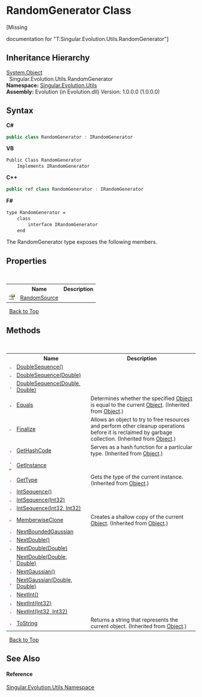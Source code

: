 # RandomGenerator Class
 

\[Missing <summary> documentation for "T:Singular.Evolution.Utils.RandomGenerator"\]


## Inheritance Hierarchy
<a href="http://msdn2.microsoft.com/en-us/library/e5kfa45b" target="_blank">System.Object</a><br />&nbsp;&nbsp;Singular.Evolution.Utils.RandomGenerator<br />
**Namespace:**&nbsp;<a href="bb7b030e-87d6-8095-f2c6-b0b821b0d323">Singular.Evolution.Utils</a><br />**Assembly:**&nbsp;Evolution (in Evolution.dll) Version: 1.0.0.0 (1.0.0.0)

## Syntax

**C#**<br />
``` C#
public class RandomGenerator : IRandomGenerator
```

**VB**<br />
``` VB
Public Class RandomGenerator
	Implements IRandomGenerator
```

**C++**<br />
``` C++
public ref class RandomGenerator : IRandomGenerator
```

**F#**<br />
``` F#
type RandomGenerator =  
    class
        interface IRandomGenerator
    end
```

The RandomGenerator type exposes the following members.


## Properties
&nbsp;<table><tr><th></th><th>Name</th><th>Description</th></tr><tr><td>![Public property](media/pubproperty.gif "Public property")</td><td><a href="919bbb94-fa23-98a7-013b-45b3f947c4ee">RandomSource</a></td><td /></tr></table>&nbsp;
<a href="#randomgenerator-class">Back to Top</a>

## Methods
&nbsp;<table><tr><th></th><th>Name</th><th>Description</th></tr><tr><td>![Public method](media/pubmethod.gif "Public method")</td><td><a href="4a12cf5a-c75c-445a-3539-22b1e9b7f015">DoubleSequence()</a></td><td /></tr><tr><td>![Public method](media/pubmethod.gif "Public method")</td><td><a href="d31bf127-cc3b-a3ec-75ce-89426a61657e">DoubleSequence(Double)</a></td><td /></tr><tr><td>![Public method](media/pubmethod.gif "Public method")</td><td><a href="89d4fbde-eb06-82c1-fea0-dac55d0be961">DoubleSequence(Double, Double)</a></td><td /></tr><tr><td>![Public method](media/pubmethod.gif "Public method")</td><td><a href="http://msdn2.microsoft.com/en-us/library/bsc2ak47" target="_blank">Equals</a></td><td>
Determines whether the specified <a href="http://msdn2.microsoft.com/en-us/library/e5kfa45b" target="_blank">Object</a> is equal to the current <a href="http://msdn2.microsoft.com/en-us/library/e5kfa45b" target="_blank">Object</a>.
 (Inherited from <a href="http://msdn2.microsoft.com/en-us/library/e5kfa45b" target="_blank">Object</a>.)</td></tr><tr><td>![Protected method](media/protmethod.gif "Protected method")</td><td><a href="http://msdn2.microsoft.com/en-us/library/4k87zsw7" target="_blank">Finalize</a></td><td>
Allows an object to try to free resources and perform other cleanup operations before it is reclaimed by garbage collection.
 (Inherited from <a href="http://msdn2.microsoft.com/en-us/library/e5kfa45b" target="_blank">Object</a>.)</td></tr><tr><td>![Public method](media/pubmethod.gif "Public method")</td><td><a href="http://msdn2.microsoft.com/en-us/library/zdee4b3y" target="_blank">GetHashCode</a></td><td>
Serves as a hash function for a particular type.
 (Inherited from <a href="http://msdn2.microsoft.com/en-us/library/e5kfa45b" target="_blank">Object</a>.)</td></tr><tr><td>![Public method](media/pubmethod.gif "Public method")![Static member](media/static.gif "Static member")</td><td><a href="bc9c223a-e4b5-7fe2-e389-710ae0380b37">GetInstance</a></td><td /></tr><tr><td>![Public method](media/pubmethod.gif "Public method")</td><td><a href="http://msdn2.microsoft.com/en-us/library/dfwy45w9" target="_blank">GetType</a></td><td>
Gets the type of the current instance.
 (Inherited from <a href="http://msdn2.microsoft.com/en-us/library/e5kfa45b" target="_blank">Object</a>.)</td></tr><tr><td>![Public method](media/pubmethod.gif "Public method")</td><td><a href="2dbaae02-742c-4dad-4df5-9015ae36d3a2">IntSequence()</a></td><td /></tr><tr><td>![Public method](media/pubmethod.gif "Public method")</td><td><a href="5d7803ab-3425-00bc-864b-4fc21d234411">IntSequence(Int32)</a></td><td /></tr><tr><td>![Public method](media/pubmethod.gif "Public method")</td><td><a href="670db6c4-a953-43a9-eacf-be3d8ebbd6b8">IntSequence(Int32, Int32)</a></td><td /></tr><tr><td>![Protected method](media/protmethod.gif "Protected method")</td><td><a href="http://msdn2.microsoft.com/en-us/library/57ctke0a" target="_blank">MemberwiseClone</a></td><td>
Creates a shallow copy of the current <a href="http://msdn2.microsoft.com/en-us/library/e5kfa45b" target="_blank">Object</a>.
 (Inherited from <a href="http://msdn2.microsoft.com/en-us/library/e5kfa45b" target="_blank">Object</a>.)</td></tr><tr><td>![Public method](media/pubmethod.gif "Public method")</td><td><a href="87450df6-875d-9de7-3a0f-44963211a650">NextBoundedGaussian</a></td><td /></tr><tr><td>![Public method](media/pubmethod.gif "Public method")</td><td><a href="c9134dd6-3419-80a4-ab19-c31b0ff2add0">NextDouble()</a></td><td /></tr><tr><td>![Public method](media/pubmethod.gif "Public method")</td><td><a href="65a0ce03-13bc-d7da-c658-7506ce83d600">NextDouble(Double)</a></td><td /></tr><tr><td>![Public method](media/pubmethod.gif "Public method")</td><td><a href="2c50c055-3dbd-4f80-2536-2df29297f8d8">NextDouble(Double, Double)</a></td><td /></tr><tr><td>![Public method](media/pubmethod.gif "Public method")</td><td><a href="9e11e79f-0c08-b5a3-0720-8828fc1f93e4">NextGaussian()</a></td><td /></tr><tr><td>![Public method](media/pubmethod.gif "Public method")</td><td><a href="9b307a2b-530c-9f96-5f9e-706e920371ce">NextGaussian(Double, Double)</a></td><td /></tr><tr><td>![Public method](media/pubmethod.gif "Public method")</td><td><a href="98f3f261-d07b-4b67-c194-999ae038a7ad">NextInt()</a></td><td /></tr><tr><td>![Public method](media/pubmethod.gif "Public method")</td><td><a href="2d52f876-1094-709e-2a28-e0986f971979">NextInt(Int32)</a></td><td /></tr><tr><td>![Public method](media/pubmethod.gif "Public method")</td><td><a href="22629618-d695-a4aa-ebf5-3abc8687e802">NextInt(Int32, Int32)</a></td><td /></tr><tr><td>![Public method](media/pubmethod.gif "Public method")</td><td><a href="http://msdn2.microsoft.com/en-us/library/7bxwbwt2" target="_blank">ToString</a></td><td>
Returns a string that represents the current object.
 (Inherited from <a href="http://msdn2.microsoft.com/en-us/library/e5kfa45b" target="_blank">Object</a>.)</td></tr></table>&nbsp;
<a href="#randomgenerator-class">Back to Top</a>

## See Also


#### Reference
<a href="bb7b030e-87d6-8095-f2c6-b0b821b0d323">Singular.Evolution.Utils Namespace</a><br />